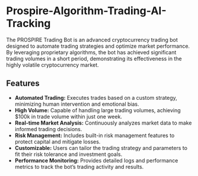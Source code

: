 # Prospire-Algorithm-Trading-AI-Tracking

The PROSPIRE Trading Bot is an advanced cryptocurrency trading bot designed to automate trading strategies and optimize market performance. By leveraging proprietary algorithms, the bot has achieved significant trading volumes in a short period, demonstrating its effectiveness in the highly volatile cryptocurrency market.

## Features

- **Automated Trading:** Executes trades based on a custom strategy, minimizing human intervention and emotional bias.
- **High Volume:** Capable of handling large trading volumes, achieving $100k in trade volume within just one week.
- **Real-time Market Analysis:** Continuously analyzes market data to make informed trading decisions.
- **Risk Management:** Includes built-in risk management features to protect capital and mitigate losses.
- **Customizable:** Users can tailor the trading strategy and parameters to fit their risk tolerance and investment goals.
- **Performance Monitoring:** Provides detailed logs and performance metrics to track the bot’s trading activity and results.
